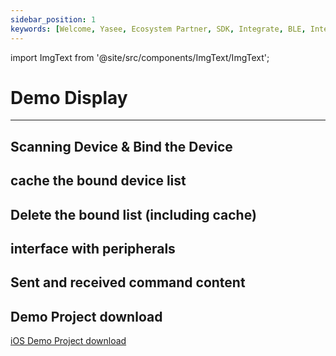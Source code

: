 ```yaml
---
sidebar_position: 1
keywords: [Welcome, Yasee, Ecosystem Partner, SDK, Integrate, BLE, Interactive, Hook, Agreement]
---
```



import ImgText from '@site/src/components/ImgText/ImgText';

# Demo Display
--- 



## Scanning Device & Bind the Device
<ImgText width={360} src="/img/Bind the Device.gif" text="<h2>explanation of steps:</h2>1. A list of bound devices is displayed when you open the app<br><br>2.Click the ·Search· button in the upper right corner to enter the search page<br><br>3.Find the device you want to connect to from the searched devices<br><br>4. Click the ·Link· button to bind and connect the device<br><br>5. List of bound devices There are already bound devices" />


## cache the bound device list
<ImgText width={360} src="/img/cache and bind.gif" text="<h2>step explanation:</h2>1.What is displayed is the list of bound devices when you open the app<br><br>2.If devices have been bound before, the cached devices will be displayed first here.<br><br>" right={true}/>


## Delete the bound list (including cache)
<ImgText width={360} src="/img/unbind.gif" text="<h2>step explanation:</h2>1. What is displayed is the list of bound devices when you open the app<br><br>2.If devices have been bound before, the cached devices will be displayed first here<br><br>3.If you want to delete the bound list, you can swipe left to remove it" />


## interface with peripherals
<ImgText width={360} src="/img/peripheral interaction.gif" text="<h2>step explanation:</h2>1. What is displayed is the list of bound devices when you open the app<br><br>2.Click the peripheral device you want to interact with, and you will enter the device details page; here, the detailed information of the interaction can be displayed<br><br>3.The detection item menu at the bottom shows the detection items supported by this device,<br><br>4. Long-pressing a detection item at the bottom will bring up interaction commands<br><br>5. Electrode commands allow for device interaction" right={true} />


## Sent and received command content
<ImgText width={360} src="/img/data_p_p.gif" text="<h2>step explanation:</h2>1. Enter the binding list to view the connected devices<br><br>2.Click on the peripheral device you wish to interact with, and you will then enter the device details page; here, detailed information about the interaction can be displayed<br><br>3.The detection item menu at the bottom corresponds to the detection items supported by this device,<br><br>4. Long-pressing a detection item at the bottom will bring up interaction instructions<br><br>5. Electrode commands enable device interaction<br><br>6. Click the `Start Measurement` command in the blood pressure section to begin<br><br>7. The upper part will display content related to the command (in a visual format)<br><br> 8. Commands are divided into two types: interactive (such as blood pressure, lung function, urine, blood oxygen, etc.) and passive receiving<br><br>9. Information from both interactions and passive reception will be displayed in the upper part of the screen" />


## Demo Project download 
[iOS Demo Project download](/files/yasee_ios_demo.zip)
